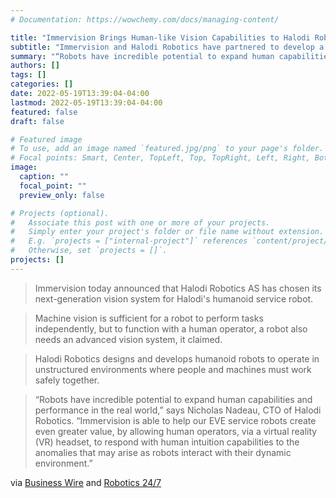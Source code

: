 ```yaml
---
# Documentation: https://wowchemy.com/docs/managing-content/

title: "Immervision Brings Human-like Vision Capabilities to Halodi Robotics"
subtitle: "Immervision and Halodi Robotics have partnered to develop a vision system for humanoid robots and VR"
summary: "“Robots have incredible potential to expand human capabilities and performance in the real world,” says Nicholas Nadeau, CTO of Halodi Robotics"
authors: []
tags: []
categories: []
date: 2022-05-19T13:39:04-04:00
lastmod: 2022-05-19T13:39:04-04:00
featured: false
draft: false

# Featured image
# To use, add an image named `featured.jpg/png` to your page's folder.
# Focal points: Smart, Center, TopLeft, Top, TopRight, Left, Right, BottomLeft, Bottom, BottomRight.
image:
  caption: ""
  focal_point: ""
  preview_only: false

# Projects (optional).
#   Associate this post with one or more of your projects.
#   Simply enter your project's folder or file name without extension.
#   E.g. `projects = ["internal-project"]` references `content/project/deep-learning/index.md`.
#   Otherwise, set `projects = []`.
projects: []
---
```


> Immervision today announced that Halodi Robotics AS has chosen its next-generation vision system for Halodi's humanoid service robot.

> Machine vision is sufficient for a robot to perform tasks independently, but to function with a human operator, a robot also needs an advanced vision system, it claimed.

> Halodi Robotics designs and develops humanoid robots to operate in unstructured environments where people and machines must work safely together.

> “Robots have incredible potential to expand human capabilities and performance in the real world,” says Nicholas Nadeau, CTO of Halodi Robotics. “Immervision is able to help our EVE service robots create even greater value, by allowing human operators, via a virtual reality (VR) headset, to respond with human intuition capabilities to the anomalies that may arise as robots interact with their dynamic environment.”

via [Business Wire](https://www.businesswire.com/news/home/20220519005594/en/Immervision-Brings-Human-Like-Vision-Capabilities-to-Halodi-Robotics) and [Robotics 24/7](https://www.robotics247.com/article/immervision_provides_advanced_vision_halodi_robotics_eve_humanoid/)
